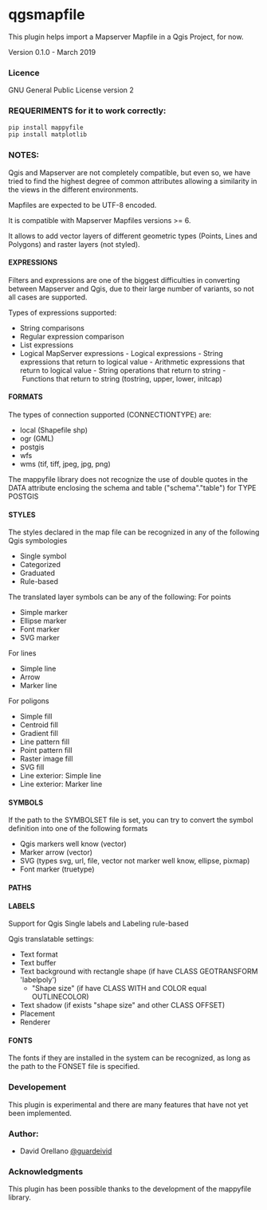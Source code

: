 # qgsmapfile

This plugin helps import a Mapserver Mapfile in a Qgis Project, for now.

Version 0.1.0 - March 2019

### Licence

GNU General Public License version 2


### REQUERIMENTS for it to work correctly:
```sh
pip install mappyfile
pip install matplotlib
```

### NOTES:

Qgis and Mapserver are not completely compatible, but even so, we have tried to find the highest degree of common attributes allowing a similarity in the views in the different environments.

Mapfiles are expected to be UTF-8 encoded.

It is compatible with Mapserver Mapfiles versions >= 6.

It allows to add vector layers of different geometric types (Points, Lines and Polygons) and raster layers (not styled).


#### EXPRESSIONS

Filters and expressions are one of the biggest difficulties in converting between Mapserver and Qgis, due to their large number of variants, so not all cases are supported.

Types of expressions supported:
- String comparisons
- Regular expression comparison
- List expressions
- Logical MapServer expressions
	- Logical expressions
	- String expressions that return to logical value
	- Arithmetic expressions that return to logical value
	- String operations that return to string
	- Functions that return to string (tostring, upper, lower, initcap)


#### FORMATS

The types of connection supported (CONNECTIONTYPE) are:
- local (Shapefile shp)
- ogr (GML)
- postgis
- wfs
- wms (tif, tiff, jpeg, jpg, png)

The mappyfile library does not recognize the use of double quotes in the DATA attribute enclosing the schema and table ("schema"."table") for TYPE POSTGIS


#### STYLES

The styles declared in the map file can be recognized in any of the following Qgis symbologies
- Single symbol
- Categorized
- Graduated
- Rule-based

The translated layer symbols can be any of the following:
For points
- Simple marker
- Ellipse marker
- Font marker
- SVG marker

For lines
- Simple line
- Arrow
- Marker line

For poligons
- Simple fill
- Centroid fill
- Gradient fill
- Line pattern fill
- Point pattern fill
- Raster image fill
- SVG fill
- Line exterior: Simple line
- Line exterior: Marker line


#### SYMBOLS

If the path to the SYMBOLSET file is set, you can try to convert the symbol definition into one of the following formats
- Qgis markers well know (vector)
- Marker arrow (vector)
- SVG (types svg, url, file, vector not marker well know, ellipse, pixmap)
- Font marker (truetype)


#### PATHS


#### LABELS

Support for Qgis Single labels and Labeling rule-based

Qgis translatable settings:
- Text format
- Text buffer
- Text background with rectangle shape (if have CLASS GEOTRANSFORM 'labelpoly')
	- "Shape size" (if have CLASS WITH and COLOR equal OUTLINECOLOR)
- Text shadow (if exists "shape size" and other CLASS OFFSET)
- Placement
- Renderer


#### FONTS

The fonts if they are installed in the system can be recognized, as long as the path to the FONSET file is specified.


### Developement

This plugin is experimental and there are many features that have not yet been implemented.


### Author:

- David Orellano [@guardeivid](https://github.com/guardeivid)


### Acknowledgments

This plugin has been possible thanks to the development of the mappyfile library.
